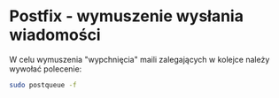 Postfix - wymuszenie wysłania wiadomości
========================================

W celu wymuszenia "wypchnięcia" maili zalegających w kolejce należy wywołać polecenie:

``` bash
sudo postqueue -f
```